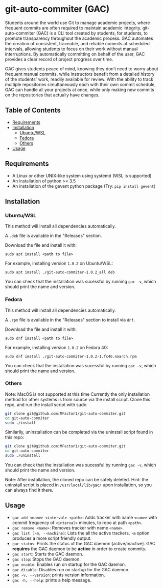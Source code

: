 # git-auto-commiter (GAC)
Students around the world use Git to manage academic projects, where frequent commits are often required to maintain academic integrity. git-auto-commiter (GAC) is a CLI tool created by students, for students, to promote transparency throughout the academic process. GAC automates the creation of consistent, traceable, and reliable commits at scheduled intervals, allowing students to focus on their work without manual interruptions. By automatically committing on behalf of the user, GAC provides a clear record of project progress over time.

GAC gives students peace of mind, knowing they don’t need to worry about frequent manual commits, while instructors benefit from a detailed history of the students' work, readily available for review.
With the ability to track multiple repositories simultaneously each with their own commit schedule, GAC can handle all your projects at once, while only making new commits on the repositories that actually have changes.

## Table of Contents

- [Requirements](#requirements)
- [Installation](#installation)
  - [Ubuntu/WSL](#ubuntuwsl)
  - [Fedora](#fedora)
  - [Others](#others)
- [Usage](#usage)

## Requirements
- A Linux or other UNIX-like system using systemd (WSL is supported)
- An installation of python >= 3.5
- An installation of the gevent python package (Try: `pip install gevent`)

## Installation
### Ubuntu/WSL
This method will install all dependencies automatically.

A `.deb` file is available in the "Releases" section.

Download the file and install it with:
```
sudo apt install <path to file>
```
For example, installing version `1.0.2` on Ubuntu/WSL:
```
sudo apt install ./git-auto-commiter-1.0.2_all.deb
```
You can check that the installation was sucessful by running `gac -v`, which should print the name and version.
### Fedora
This method will install all dependencies automatically.

A `.rpm` file is available in the "Releases" section to install via `dnf`.

Download the file and install it with:
```
sudo dnf install <path to file>
```
For example, installing version `1.0.2` on Fedora 40:
```
sudo dnf install ./git-auto-commiter-1.0.2-1.fc40.noarch.rpm
```
You can check that the installation was sucessful by running `gac -v`, which should print the name and version.
### Others
Note: MacOS is not supported at this time
Currently the only installation method for other systems is from source via the install script.
Clone this repo, and run the install script with sudo:
``` sh
git clone git@github.com:MFactor1/git-auto-commiter.git
cd git-auto-commiter
sudo ./install
```

Similarily, uninstallation can be completed via the uninstall script found in this repo:
``` sh
git clone git@github.com:MFactor1/git-auto-commiter.git
cd git-auto-commiter
sudo ./uninstall
```
You can check that the installation was sucessful by running `gac -v`, which should print the name and version.

Note: After installation, the cloned repo can be safely deleted. Hint: the uninstall script is placed in `/usr/local/lib/gac/` upon installation, so you can always find it there.

## Usage
- `gac add <name> <interval> <path>`: Adds tracker with name `<name>` with commit frequency of `<interval>` minutes, to repo at path `<path>`.
- `gac remove <name>`: Removes tracker with name `<name>`.
- `gac list [-m, --machine]`: Lists the all the active trackers. `-m` option produces a more script friendly output.
- `gac status`: Prints the status of the GAC daemon (active/inactive). GAC **requires** the GAC daemon to be **active** in order to create commits.
- `gac start`: Starts the GAC daemon.
- `gac stop`: Stops the GAC daemon.
- `gac enable`: Enables run on startup for the GAC daemon.
- `gac disable`: Disables run on startup for the GAC daemon.
- `gac -v, --version`: prints version information.
- `gac -h, --help`: prints a help message.
